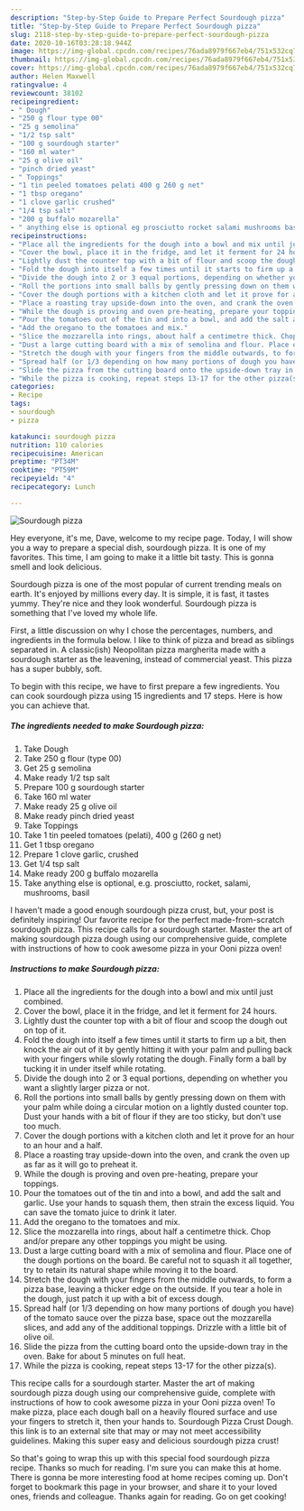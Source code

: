```yaml
---
description: "Step-by-Step Guide to Prepare Perfect Sourdough pizza"
title: "Step-by-Step Guide to Prepare Perfect Sourdough pizza"
slug: 2118-step-by-step-guide-to-prepare-perfect-sourdough-pizza
date: 2020-10-16T03:28:18.944Z
image: https://img-global.cpcdn.com/recipes/76ada8979f667eb4/751x532cq70/sourdough-pizza-recipe-main-photo.jpg
thumbnail: https://img-global.cpcdn.com/recipes/76ada8979f667eb4/751x532cq70/sourdough-pizza-recipe-main-photo.jpg
cover: https://img-global.cpcdn.com/recipes/76ada8979f667eb4/751x532cq70/sourdough-pizza-recipe-main-photo.jpg
author: Helen Maxwell
ratingvalue: 4
reviewcount: 38102
recipeingredient:
- " Dough"
- "250 g flour type 00"
- "25 g semolina"
- "1/2 tsp salt"
- "100 g sourdough starter"
- "160 ml water"
- "25 g olive oil"
- "pinch dried yeast"
- " Toppings"
- "1 tin peeled tomatoes pelati 400 g 260 g net"
- "1 tbsp oregano"
- "1 clove garlic crushed"
- "1/4 tsp salt"
- "200 g buffalo mozarella"
- " anything else is optional eg prosciutto rocket salami mushrooms basil"
recipeinstructions:
- "Place all the ingredients for the dough into a bowl and mix until just combined."
- "Cover the bowl, place it in the fridge, and let it ferment for 24 hours."
- "Lightly dust the counter top with a bit of flour and scoop the dough out on top of it."
- "Fold the dough into itself a few times until it starts to firm up a bit, then knock the air out of it by gently hitting it with your palm and pulling back with your fingers while slowly rotating the dough. Finally form a ball by tucking it in under itself while rotating."
- "Divide the dough into 2 or 3 equal portions, depending on whether you want a slightly larger pizza or not."
- "Roll the portions into small balls by gently pressing down on them with your palm while doing a circular motion on a lightly dusted counter top. Dust your hands with a bit of flour if they are too sticky, but don&#39;t use too much."
- "Cover the dough portions with a kitchen cloth and let it prove for an hour to an hour and a half."
- "Place a roasting tray upside-down into the oven, and crank the oven up as far as it will go to preheat it."
- "While the dough is proving and oven pre-heating, prepare your toppings."
- "Pour the tomatoes out of the tin and into a bowl, and add the salt and garlic. Use your hands to squash them, then strain the excess liquid. You can save the tomato juice to drink it later."
- "Add the oregano to the tomatoes and mix."
- "Slice the mozzarella into rings, about half a centimetre thick. Chop and/or prepare any other toppings you might be using."
- "Dust a large cutting board with a mix of semolina and flour. Place one of the dough portions on the board. Be careful not to squash it all together, try to retain its natural shape while moving it to the board."
- "Stretch the dough with your fingers from the middle outwards, to form a pizza base, leaving a thicker edge on the outside. If you tear a hole in the dough, just patch it up with a bit of excess dough."
- "Spread half (or 1/3 depending on how many portions of dough you have) of the tomato sauce over the pizza base, space out the mozzarella slices, and add any of the additional toppings. Drizzle with a little bit of olive oil."
- "Slide the pizza from the cutting board onto the upside-down tray in the oven. Bake for about 5 minutes on full heat."
- "While the pizza is cooking, repeat steps 13-17 for the other pizza(s)."
categories:
- Recipe
tags:
- sourdough
- pizza

katakunci: sourdough pizza 
nutrition: 110 calories
recipecuisine: American
preptime: "PT34M"
cooktime: "PT59M"
recipeyield: "4"
recipecategory: Lunch

---
```



![Sourdough pizza](https://img-global.cpcdn.com/recipes/76ada8979f667eb4/751x532cq70/sourdough-pizza-recipe-main-photo.jpg)

Hey everyone, it's me, Dave, welcome to my recipe page. Today, I will show you a way to prepare a special dish, sourdough pizza. It is one of my favorites. This time, I am going to make it a little bit tasty. This is gonna smell and look delicious.

Sourdough pizza is one of the most popular of current trending meals on earth. It's enjoyed by millions every day. It is simple, it is fast, it tastes yummy. They're nice and they look wonderful. Sourdough pizza is something that I've loved my whole life.

First, a little discussion on why I chose the percentages, numbers, and ingredients in the formula below. I like to think of pizza and bread as siblings separated in. A classic(ish) Neopolitan pizza margherita made with a sourdough starter as the leavening, instead of commercial yeast. This pizza has a super bubbly, soft.


To begin with this recipe, we have to first prepare a few ingredients. You can cook sourdough pizza using 15 ingredients and 17 steps. Here is how you can achieve that.

<!--inarticleads1-->

##### The ingredients needed to make Sourdough pizza:

1. Take  Dough
1. Take 250 g flour (type 00)
1. Get 25 g semolina
1. Make ready 1/2 tsp salt
1. Prepare 100 g sourdough starter
1. Take 160 ml water
1. Make ready 25 g olive oil
1. Make ready pinch dried yeast
1. Take  Toppings
1. Take 1 tin peeled tomatoes (pelati), 400 g (260 g net)
1. Get 1 tbsp oregano
1. Prepare 1 clove garlic, crushed
1. Get 1/4 tsp salt
1. Make ready 200 g buffalo mozarella
1. Take  anything else is optional, e.g. prosciutto, rocket, salami, mushrooms, basil


I haven&#39;t made a good enough sourdough pizza crust, but, your post is definitely inspiring! Our favorite recipe for the perfect made-from-scratch sourdough pizza. This recipe calls for a sourdough starter. Master the art of making sourdough pizza dough using our comprehensive guide, complete with instructions of how to cook awesome pizza in your Ooni pizza oven! 

<!--inarticleads2-->

##### Instructions to make Sourdough pizza:

1. Place all the ingredients for the dough into a bowl and mix until just combined.
1. Cover the bowl, place it in the fridge, and let it ferment for 24 hours.
1. Lightly dust the counter top with a bit of flour and scoop the dough out on top of it.
1. Fold the dough into itself a few times until it starts to firm up a bit, then knock the air out of it by gently hitting it with your palm and pulling back with your fingers while slowly rotating the dough. Finally form a ball by tucking it in under itself while rotating.
1. Divide the dough into 2 or 3 equal portions, depending on whether you want a slightly larger pizza or not.
1. Roll the portions into small balls by gently pressing down on them with your palm while doing a circular motion on a lightly dusted counter top. Dust your hands with a bit of flour if they are too sticky, but don&#39;t use too much.
1. Cover the dough portions with a kitchen cloth and let it prove for an hour to an hour and a half.
1. Place a roasting tray upside-down into the oven, and crank the oven up as far as it will go to preheat it.
1. While the dough is proving and oven pre-heating, prepare your toppings.
1. Pour the tomatoes out of the tin and into a bowl, and add the salt and garlic. Use your hands to squash them, then strain the excess liquid. You can save the tomato juice to drink it later.
1. Add the oregano to the tomatoes and mix.
1. Slice the mozzarella into rings, about half a centimetre thick. Chop and/or prepare any other toppings you might be using.
1. Dust a large cutting board with a mix of semolina and flour. Place one of the dough portions on the board. Be careful not to squash it all together, try to retain its natural shape while moving it to the board.
1. Stretch the dough with your fingers from the middle outwards, to form a pizza base, leaving a thicker edge on the outside. If you tear a hole in the dough, just patch it up with a bit of excess dough.
1. Spread half (or 1/3 depending on how many portions of dough you have) of the tomato sauce over the pizza base, space out the mozzarella slices, and add any of the additional toppings. Drizzle with a little bit of olive oil.
1. Slide the pizza from the cutting board onto the upside-down tray in the oven. Bake for about 5 minutes on full heat.
1. While the pizza is cooking, repeat steps 13-17 for the other pizza(s).


This recipe calls for a sourdough starter. Master the art of making sourdough pizza dough using our comprehensive guide, complete with instructions of how to cook awesome pizza in your Ooni pizza oven! To make pizza, place each dough ball on a heavily floured surface and use your fingers to stretch it, then your hands to. Sourdough Pizza Crust Dough. this link is to an external site that may or may not meet accessibility guidelines. Making this super easy and delicious sourdough pizza crust! 

So that's going to wrap this up with this special food sourdough pizza recipe. Thanks so much for reading. I'm sure you can make this at home. There is gonna be more interesting food at home recipes coming up. Don't forget to bookmark this page in your browser, and share it to your loved ones, friends and colleague. Thanks again for reading. Go on get cooking!

